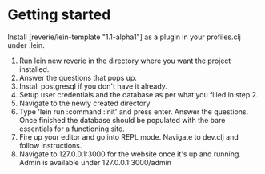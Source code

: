 # Getting started


Install [reverie/lein-template "1.1-alpha1"] as a plugin in your profiles.clj under .lein. 

1. Run lein new reverie <name-of-project> in the directory where you want the project installed.
2. Answer the questions that pops up.
3. Install postgresql if you don't have it already.
4. Setup user credentials and the database as per what you filled in step 2.
5. Navigate to the newly created directory <name-of-project>
6. Type 'lein run :command :init' and press enter. Answer the questions. Once finished the database should be populated with the bare essentials for a functioning site.
7. Fire up your editor and go into REPL mode. Navigate to dev.clj and follow instructions.
8. Navigate to 127.0.0.1:3000 for the website once it's up and running. Admin is available under 127.0.0.1:3000/admin
